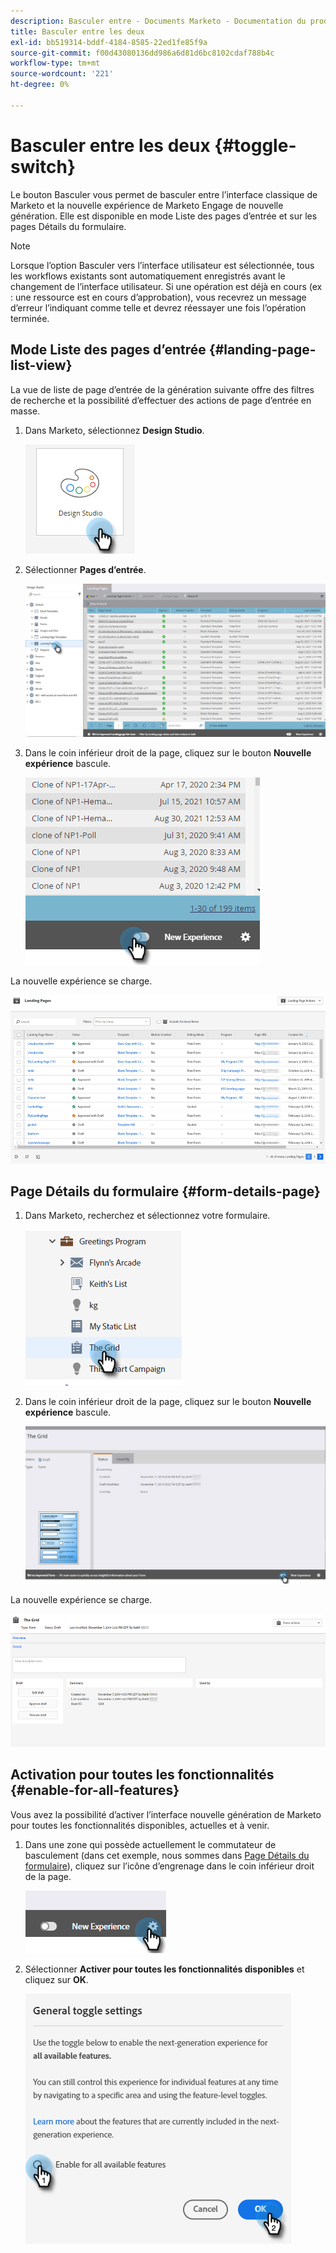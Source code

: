 ```yaml
---
description: Basculer entre - Documents Marketo - Documentation du produit
title: Basculer entre les deux
exl-id: bb519314-bddf-4184-8585-22ed1fe85f9a
source-git-commit: f00d43080136dd986a6d81d6bc8102cdaf788b4c
workflow-type: tm+mt
source-wordcount: '221'
ht-degree: 0%

---
```


# Basculer entre les deux {#toggle-switch}

Le bouton Basculer vous permet de basculer entre l’interface classique de Marketo et la nouvelle expérience de Marketo Engage de nouvelle génération. Elle est disponible en mode Liste des pages d’entrée et sur les pages Détails du formulaire.

>[!NOTE]
>
>Lorsque l’option Basculer vers l’interface utilisateur est sélectionnée, tous les workflows existants sont automatiquement enregistrés avant le changement de l’interface utilisateur. Si une opération est déjà en cours (ex : une ressource est en cours d’approbation), vous recevrez un message d’erreur l’indiquant comme telle et devrez réessayer une fois l’opération terminée.

## Mode Liste des pages d’entrée {#landing-page-list-view}

La vue de liste de page d’entrée de la génération suivante offre des filtres de recherche et la possibilité d’effectuer des actions de page d’entrée en masse.

1. Dans Marketo, sélectionnez **Design Studio**.

   ![](assets/toggle-switch-1.png)

1. Sélectionner **Pages d’entrée**.

   ![](assets/toggle-switch-2.png)

1. Dans le coin inférieur droit de la page, cliquez sur le bouton **Nouvelle expérience** bascule.

   ![](assets/toggle-switch-3.png)

La nouvelle expérience se charge.

![](assets/toggle-switch-4.png)

## Page Détails du formulaire {#form-details-page}

1. Dans Marketo, recherchez et sélectionnez votre formulaire.

   ![](assets/toggle-switch-8.png)

1. Dans le coin inférieur droit de la page, cliquez sur le bouton **Nouvelle expérience** bascule.

   ![](assets/toggle-switch-9.png)

La nouvelle expérience se charge.

![](assets/toggle-switch-10.png)

## Activation pour toutes les fonctionnalités {#enable-for-all-features}

Vous avez la possibilité d’activer l’interface nouvelle génération de Marketo pour toutes les fonctionnalités disponibles, actuelles et à venir.

1. Dans une zone qui possède actuellement le commutateur de basculement (dans cet exemple, nous sommes dans [Page Détails du formulaire](#form-details-page)), cliquez sur l’icône d’engrenage dans le coin inférieur droit de la page.

   ![](assets/toggle-switch-11.png)

1. Sélectionner **Activer pour toutes les fonctionnalités disponibles** et cliquez sur **OK**.

   ![](assets/toggle-switch-12.png)
